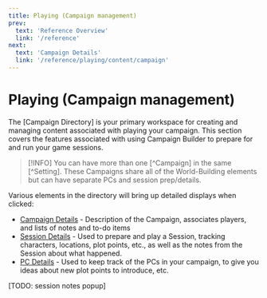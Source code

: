 ```yaml
---
title: Playing (Campaign management)
prev: 
  text: 'Reference Overview'
  link: '/reference'
next: 
  text: 'Campaign Details'
  link: '/reference/playing/content/campaign'
---
```

# Playing (Campaign management)

The [Campaign Directory] is your primary workspace for creating and managing content associated with playing your campaign.  This section covers the features associated with using Campaign Builder to prepare for and run your game sessions.

>[!INFO]
> You can have more than one [^Campaign] in the same [^Setting].  These Campaigns share all of the World-Building elements but can have separate PCs and session prep/details.

Various elements in the directory will bring up detailed displays when clicked:
* [Campaign Details](./content/campaign) - Description of the Campaign, associates players, and lists of notes and to-do items
* [Session Details](./content/session) - Used to prepare and play a Session, tracking characters, locations, plot points, etc., as well as the notes from the Session about what happened.
* [PC Details](./content/pc) - Used to keep track of the PCs in your campaign, to give you ideas about new plot points to introduce, etc.

[TODO: session notes popup]